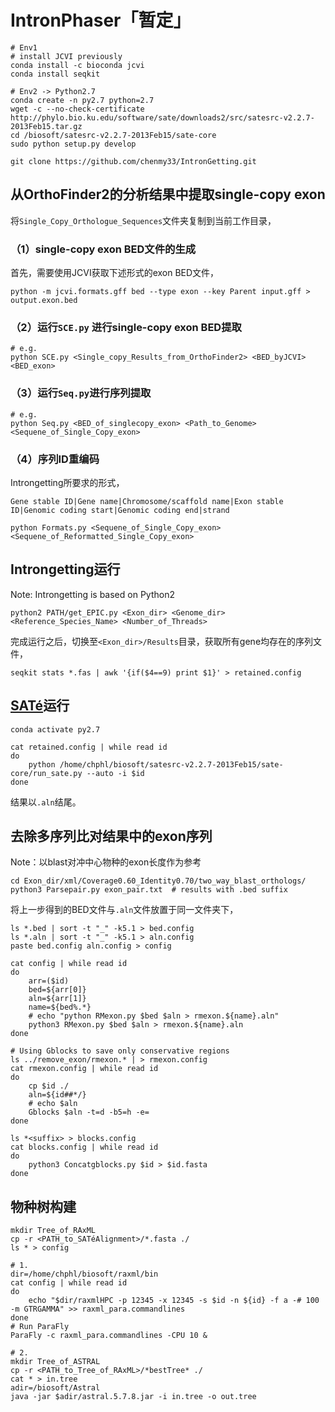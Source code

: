 # IntronPhaser「暂定」

```shell
# Env1
# install JCVI previously
conda install -c bioconda jcvi
conda install seqkit

# Env2 -> Python2.7
conda create -n py2.7 python=2.7
wget -c --no-check-certificate http://phylo.bio.ku.edu/software/sate/downloads2/src/satesrc-v2.2.7-2013Feb15.tar.gz
cd /biosoft/satesrc-v2.2.7-2013Feb15/sate-core
sudo python setup.py develop

git clone https://github.com/chenmy33/IntronGetting.git
```



## 从OrthoFinder2的分析结果中提取single-copy exon

将`Single_Copy_Orthologue_Sequences`文件夹复制到当前工作目录，

### （1）single-copy exon BED文件的生成

首先，需要使用JCVI获取下述形式的exon BED文件，

```shell
python -m jcvi.formats.gff bed --type exon --key Parent input.gff > output.exon.bed
```

### （2）运行`SCE.py` 进行single-copy exon BED提取

```shell
# e.g.
python SCE.py <Single_copy_Results_from_OrthoFinder2> <BED_byJCVI> <BED_exon>
```

### （3）运行`Seq.py`进行序列提取

```shell
# e.g.
python Seq.py <BED_of_singlecopy_exon> <Path_to_Genome> <Sequene_of_Single_Copy_exon>
```

### （4）序列ID重编码

Introngetting所要求的形式，

`Gene stable ID|Gene name|Chromosome/scaffold name|Exon stable ID|Genomic coding start|Genomic coding end|strand`

```shell
python Formats.py <Sequene_of_Single_Copy_exon> <Sequene_of_Reformatted_Single_Copy_exon>
```



## Introngetting运行

Note: Introngetting is based on Python2

```shell
python2 PATH/get_EPIC.py <Exon_dir> <Genome_dir> <Reference_Species_Name> <Number_of_Threads>
```

完成运行之后，切换至`<Exon_dir>/Results`目录，获取所有gene均存在的序列文件，

```shell
seqkit stats *.fas | awk '{if($4==9) print $1}' > retained.config
```



## [SATé](https://phylo.bio.ku.edu/software/sate/sate.html)运行

```shell
conda activate py2.7

cat retained.config | while read id
do
	python /home/chphl/biosoft/satesrc-v2.2.7-2013Feb15/sate-core/run_sate.py --auto -i $id
done
```

结果以`.aln`结尾。



## 去除多序列比对结果中的exon序列

Note：以blast对冲中心物种的exon长度作为参考

```shell
cd Exon_dir/xml/Coverage0.60_Identity0.70/two_way_blast_orthologs/
python3 Parsepair.py exon_pair.txt  # results with .bed suffix
```

将上一步得到的BED文件与`.aln`文件放置于同一文件夹下，

```shell
ls *.bed | sort -t "_" -k5.1 > bed.config
ls *.aln | sort -t "_" -k5.1 > aln.config
paste bed.config aln.config > config

cat config | while read id
do
	arr=($id)
	bed=${arr[0]}
	aln=${arr[1]}
	name=${bed%.*}
	# echo "python RMexon.py $bed $aln > rmexon.${name}.aln"
	python3 RMexon.py $bed $aln > rmexon.${name}.aln
done

# Using Gblocks to save only conservative regions
ls ../remove_exon/rmexon.* | > rmexon.config
cat rmexon.config | while read id
do 
	cp $id ./
	aln=${id##*/}
	# echo $aln
	Gblocks $aln -t=d -b5=h -e=
done

ls *<suffix> > blocks.config
cat blocks.config | while read id
do
	python3 Concatgblocks.py $id > $id.fasta
done
```



## 物种树构建

```shell
mkdir Tree_of_RAxML
cp -r <PATH_to_SATéAlignment>/*.fasta ./
ls * > config

# 1.
dir=/home/chphl/biosoft/raxml/bin
cat config | while read id
do
	echo "$dir/raxmlHPC -p 12345 -x 12345 -s $id -n ${id} -f a -# 100 -m GTRGAMMA" >> raxml_para.commandlines
done
# Run ParaFly
ParaFly -c raxml_para.commandlines -CPU 10 &

# 2.
mkdir Tree_of_ASTRAL
cp -r <PATH_to_Tree_of_RAxML>/*bestTree* ./
cat * > in.tree
adir=/biosoft/Astral
java -jar $adir/astral.5.7.8.jar -i in.tree -o out.tree
```

